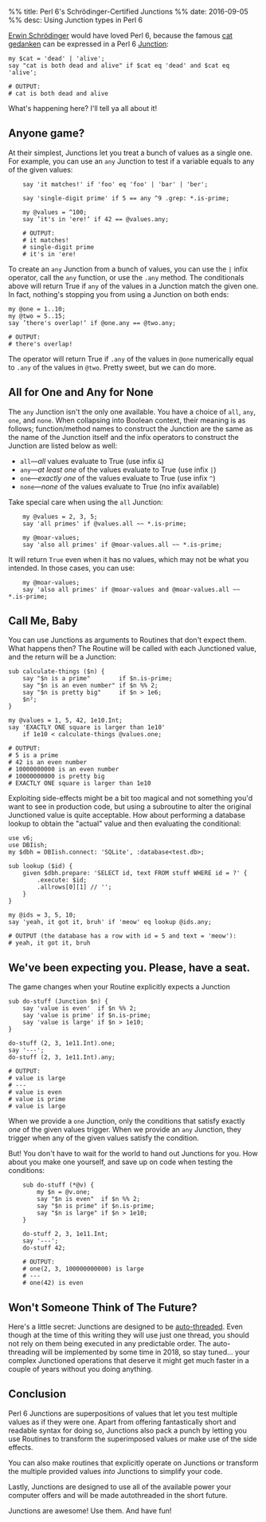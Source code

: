 %% title: Perl 6's Schrödinger-Certified Junctions
%% date: 2016-09-05
%% desc: Using Junction types in Perl 6

[Erwin Schrödinger](https://en.wikipedia.org/wiki/Erwin_Schr%C3%B6dinger) would
have loved Perl 6, because the famous [cat
gedanken](https://en.wikipedia.org/wiki/Schr%C3%B6dinger%27s_cat) can be
expressed in a Perl 6 [Junction](https://docs.perl6.org/type/Junction):

    my $cat = 'dead' | 'alive';
    say "cat is both dead and alive" if $cat eq 'dead' and $cat eq 'alive';

    # OUTPUT:
    # cat is both dead and alive

What's happening here? I'll tell ya all about it!

## Anyone game?

At their simplest, Junctions let you treat a bunch of values as a single one.
For example, you can use an `any` Junction to test if a variable equals
to any of the given values:

```
    say 'it matches!' if 'foo' eq 'foo' | 'bar' | 'ber';

    say 'single-digit prime' if 5 == any ^9 .grep: *.is-prime;

    my @values = ^100;
    say ’it's in 'ere!‘ if 42 == @values.any;

    # OUTPUT:
    # it matches!
    # single-digit prime
    # it's in 'ere!
```

To create an `any` Junction from a bunch of values, you can use the `|` infix
operator, call the `any` function, or use the `.any` method. The conditionals
above will return True if `any` of the values in a Junction match the given
one. In fact, nothing's stopping you from using a Junction on both ends:

    my @one = 1..10;
    my @two = 5..15;
    say ’there's overlap!‘ if @one.any == @two.any;

    # OUTPUT:
    # there's overlap!

The operator will return True if `.any` of the values in `@one` numerically
equal to `.any` of the values in `@two`. Pretty sweet, but we can do more.

## All for One and Any for None

The `any` Junction isn't the only one available. You have a choice of
`all`, `any`, `one`, and `none`.  When collapsing into Boolean context, their
meaning is as follows; function/method names to construct the Junction
are the same as the name of the Junction itself and the infix operators to
construct the Junction are listed below as well:

* `all`—*all* values evaluate to True (use infix `&`)
* `any`—*at least one* of the values evaluate to True (use infix `|`)
* `one`—*exactly one* of the values evaluate to True (use infix `^`)
* `none`—*none* of the values evaluate to True (no infix available)

Take special care when using the `all` Junction:

```
    my @values = 2, 3, 5;
    say 'all primes' if @values.all ~~ *.is-prime;

    my @moar-values;
    say 'also all primes' if @moar-values.all ~~ *.is-prime;
```

It will return `True` even when it has no values, which may not be what
you intended. In those cases, you can use:

```
    my @moar-values;
    say 'also all primes' if @moar-values and @moar-values.all ~~ *.is-prime;
```

## Call Me, Baby

You can use Junctions as arguments to Routines that don't expect them. What
happens then? The Routine will be called with each Junctioned value, and the
return will be a Junction:

    sub calculate-things ($n) {
        say "$n is a prime"        if $n.is-prime;
        say "$n is an even number" if $n %% 2;
        say "$n is pretty big"     if $n > 1e6;
        $n²;
    }

    my @values = 1, 5, 42, 1e10.Int;
    say 'EXACTLY ONE square is larger than 1e10'
        if 1e10 < calculate-things @values.one;

    # OUTPUT:
    # 5 is a prime
    # 42 is an even number
    # 10000000000 is an even number
    # 10000000000 is pretty big
    # EXACTLY ONE square is larger than 1e10

Exploiting side-effects might be a bit too magical and not something you'd
want to see in production code, but using a subroutine to alter the original
Junctioned value is quite acceptable. How about performing a database lookup
to obtain the "actual" value and then evaluating the conditional:

    use v6;
    use DBIish;
    my $dbh = DBIish.connect: 'SQLite', :database<test.db>;

    sub lookup ($id) {
        given $dbh.prepare: 'SELECT id, text FROM stuff WHERE id = ?' {
            .execute: $id;
            .allrows[0][1] // '';
        }
    }

    my @ids = 3, 5, 10;
    say 'yeah, it got it, bruh' if 'meow' eq lookup @ids.any;

    # OUTPUT (the database has a row with id = 5 and text = 'meow'):
    # yeah, it got it, bruh

## We've been expecting you. Please, have a seat.

The game changes when your Routine explicitly expects a Junction

    sub do-stuff (Junction $n) {
        say 'value is even'  if $n %% 2;
        say 'value is prime' if $n.is-prime;
        say 'value is large' if $n > 1e10;
    }

    do-stuff (2, 3, 1e11.Int).one;
    say '---';
    do-stuff (2, 3, 1e11.Int).any;

    # OUTPUT:
    # value is large
    # ---
    # value is even
    # value is prime
    # value is large

When we provide a `one` Junction, only the conditions that satisfy exactly
*one* of the given values trigger. When we provide an `any` Junction, they
trigger when any of the given values satisfy the condition.

But! You don't have to wait for the world to hand out Junctions for you.
How about you make one yourself, and save up on code when testing the conditions:

```
    sub do-stuff (*@v) {
        my $n = @v.one;
        say "$n is even"  if $n %% 2;
        say "$n is prime" if $n.is-prime;
        say "$n is large" if $n > 1e10;
    }

    do-stuff 2, 3, 1e11.Int;
    say '---';
    do-stuff 42;

    # OUTPUT:
    # one(2, 3, 100000000000) is large
    # ---
    # one(42) is even
```

## Won't Someone Think of The Future?

Here's a little secret: Junctions are designed to be
[auto-threaded](https://en.wikipedia.org/wiki/Automatic_parallelization). Even
though at the time of this writing they will use just one thread, you should
not rely on them being executed in any predictable order. The auto-threading
will be implemented by some time in 2018, so stay tuned... your complex
Junctioned operations that deserve it might get much faster in a couple
of years without you doing anything.

## Conclusion

Perl 6 Junctions are superpositions of values that let you test multiple
values as if they were one. Apart from offering fantastically short and readable
syntax for doing so, Junctions also pack a punch by letting you use
Routines to transform the superimposed values or make use of the side effects.

You can also make routines that explicitly operate on Junctions or transform
the multiple provided values *into* Junctions to simplify your code.

Lastly, Junctions are designed to use all of the available power your computer
offers and will be made autothreaded in the short future.

Junctions are awesome! Use them. And have fun!
